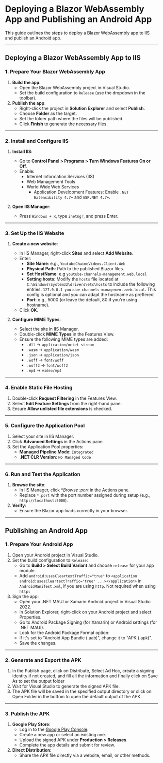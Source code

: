 # Deploying a Blazor WebAssembly App and Publishing an Android App

This guide outlines the steps to deploy a Blazor WebAssembly app to IIS and publish an Android app.

---

## Deploying a Blazor WebAssembly App to IIS

### 1. Prepare Your Blazor WebAssembly App
1. **Build the app**:
   - Open the Blazor WebAssembly project in Visual Studio.
   - Set the build configuration to `Release` (use the dropdown in the toolbar).
2. **Publish the app**:
   - Right-click the project in **Solution Explorer** and select **Publish**.
   - Choose **Folder** as the target.
   - Set the folder path where the files will be published.
   - Click **Finish** to generate the necessary files.

---

### 2. Install and Configure IIS
1. **Install IIS**:
   - Go to **Control Panel > Programs > Turn Windows Features On or Off**.
   - Enable:
     - Internet Information Services (IIS)
     - Web Management Tools
     - World Wide Web Services
       - Application Development Features: Enable `.NET Extensibility 4.7+` and `ASP.NET 4.7+`.

2. **Open IIS Manager**:
   - Press `Windows + R`, type `inetmgr`, and press Enter.

---

### 3. Set Up the IIS Website
1. **Create a new website**:
   - In IIS Manager, right-click **Sites** and select **Add Website**.
   - Enter:
     - **Site Name**: e.g., `YoutubeChaineVideos.Client.Web`
     - **Physical Path**: Path to the published Blazor files.
     - **Set HostName**: e.g `youtube-channels-management.web.local`
     - **Setting hosts**: Modify the `hosts` file located at `C:\Windows\System32\drivers\etc\hosts` to include the following entries: `127.0.0.1 youtube-channels-management.web.local`. This config is optional and you can adapt the hostname as preffered
     - **Port**: e.g., 5000 (or leave the default, 80 if you're using hostname).
   - Click **OK**.

2. **Configure MIME Types**:
   - Select the site in IIS Manager.
   - Double-click **MIME Types** in the Features View.
   - Ensure the following MIME types are added:
     - `.dll` -> `application/octet-stream`
     - `.wasm` -> `application/wasm`
     - `.json` -> `application/json`
     - `.woff` -> `font/woff`
     - `.woff2` -> `font/woff2`
     - `.mp4` -> `video/mp4`

---

### 4. Enable Static File Hosting
1. Double-click **Request Filtering** in the Features View.
2. Select **Edit Feature Settings** from the right-hand pane.
3. Ensure **Allow unlisted file extensions** is checked.

---

### 5. Configure the Application Pool
1. Select your site in IIS Manager.
2. Click **Advanced Settings** in the Actions pane.
3. Set the Application Pool properties:
   - **Managed Pipeline Mode**: `Integrated`
   - **.NET CLR Version**: `No Managed Code`

---

### 6. Run and Test the Application
1. **Browse the site**:
   - In IIS Manager, click **Browse *:port** in the Actions pane.
   - Replace `*:port` with the port number assigned during setup (e.g., `http://localhost:5000`).
2. **Verify**:
   - Ensure the Blazor app loads correctly in your browser.

---

## Publishing an Android App

### 1. Prepare Your Android App
1. Open your Android project in Visual Studio.
2. Set the build configuration to `Release`:
   - Go to **Build > Select Build Variant** and choose `release` for your app module.
   - Add `android:usesCleartextTraffic="true"` to `<application android:usesCleartextTraffic="true" ...></application>` in `AndroidManifest.xml`, if you are using `http`. Not required when using `https`
3. Sign the app:
   - Open your .NET MAUI or Xamarin.Android project in Visual Studio 2022.
   - In Solution Explorer, right-click on your Android project and select Properties.
   - Go to Android Package Signing (for Xamarin) or Android settings (for .NET MAUI).
   - Look for the Android Package Format option:
   - If it's set to "Android App Bundle (.aab)", change it to "APK (.apk)".
   - Save the changes.
---

### 2. Generate and Export the APK
1. In the Publish page, click on Distribute, Select Ad Hoc, create a signing Identity if not created, and fill all the information and finally click on Save As to set the output folder
2. Wait for Visual Studio to generate the signed APK file.
3. The APK file will be saved in the specified output directory or click on Open Folder in the bottom to open the default output of the APK.

---

### 3. Publish the APK
1. **Google Play Store**:
   - Log in to the [Google Play Console](https://play.google.com/console).
   - Create a new app or select an existing one.
   - Upload the signed APK under **Production > Releases**.
   - Complete the app details and submit for review.
2. **Direct Distribution**:
   - Share the APK file directly via a website, email, or other methods.
